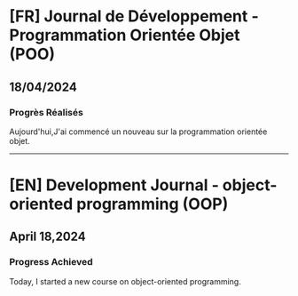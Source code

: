 # [FR] Journal de Développement - Programmation Orientée Objet (POO)

## 18/04/2024

### Progrès Réalisés

Aujourd'hui,J'ai commencé un nouveau sur la programmation orientée objet.

---

# [EN] Development Journal - object-oriented programming (OOP)

## April 18,2024

### Progress Achieved

Today, I started a new course on object-oriented programming.
